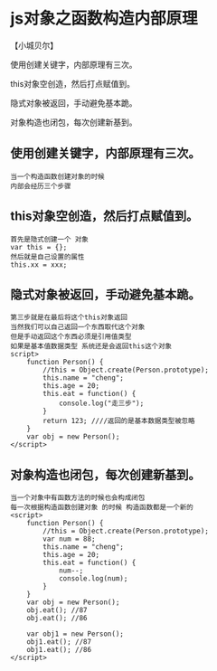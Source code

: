 #  js对象之函数构造内部原理

【小城贝尔】

使用创建关键字，内部原理有三次。

this对象空创造，然后打点赋值到。

隐式对象被返回，手动避免基本跪。

对象构造也闭包，每次创建新基到。

## 使用创建关键字，内部原理有三次。
    当一个构造函数创建对象的时候 
    内部会经历三个步骤
## this对象空创造，然后打点赋值到。
    首先是隐式创建一个 对象  
    var this = {};
    然后就是自己设置的属性
    this.xx = xxx;
## 隐式对象被返回，手动避免基本跪。
    第三步就是在最后将这个this对象返回
    当然我们可以自己返回一个东西取代这个对象
    但是手动返回这个东西必须是引用值类型 
    如果是基本值数据类型 系统还是会返回this这个对象
    script>
        function Person() {
            //this = Object.create(Person.prototype);
            this.name = "cheng";
            this.age = 20;
            this.eat = function() {
                console.log("走三步");
            }
            return 123; ////返回的是基本数据类型被忽略
        }
        var obj = new Person();
    </script>
## 对象构造也闭包，每次创建新基到。
    当一个对象中有函数方法的时候也会构成闭包
    每一次根据构造函数创建对象 的时候 构造函数都是一个新的
    <script>
        function Person() {
            //this = Object.create(Person.prototype);
            var num = 88;
            this.name = "cheng";
            this.age = 20;
            this.eat = function() {
                num--;
                console.log(num);
            }
        }
        var obj = new Person();
        obj.eat(); //87
        obj.eat(); //86

        var obj1 = new Person();
        obj1.eat(); //87
        obj1.eat(); //86
    </script>